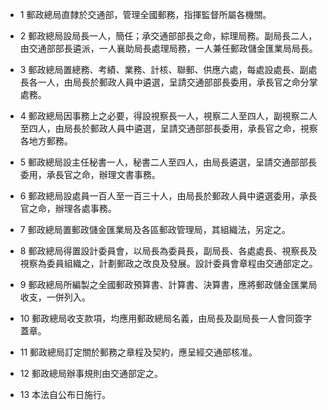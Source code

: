 * 1 郵政總局直隸於交通部，管理全國郵務，指揮監督所屬各機關。

* 2 郵政總局設局長一人，簡任；承交通部部長之命，綜理局務。副局長二人，由交通部部長遴派，一人襄助局長處理局務，一人兼任郵政儲金匯業局局長。

* 3 郵政總局置總務、考績、業務、計核、聯郵、供應六處，每處設處長、副處長各一人，由局長於郵政人員中遴選，呈請交通部部長委用，承長官之命分掌處務。

* 4 郵政總局因事務上之必要，得設視察長一人，視察二人至四人，副視察二人至四人，由局長於郵政人員中遴選，呈請交通部部長委用，承長官之命，視察各地方郵務。

* 5 郵政總局設主任秘書一人，秘書二人至四人，由局長遴選，呈請交通部部長委用，承長官之命，辦理文書事務。

* 6 郵政總局設處員一百人至一百三十人，由局長於郵政人員中遴選委用，承長官之命，辦理各處事務。

* 7 郵政總局置郵政儲金匯業局及各區郵政管理局，其組織法，另定之。

* 8 郵政總局得置設計委員會，以局長為委員長，副局長、各處處長、視察長及視察為委員組織之，計劃郵政之改良及發展。設計委員會章程由交通部定之。

* 9 郵政總局所編製之全國郵政預算書、計算書、決算書，應將郵政儲金匯業局收支，一併列入。

* 10 郵政總局收支款項，均應用郵政總局名義，由局長及副局長一人會同簽字蓋章。

* 11 郵政總局訂定關於郵務之章程及契約，應呈經交通部核准。

* 12 郵政總局辦事規則由交通部定之。

* 13 本法自公布日施行。

